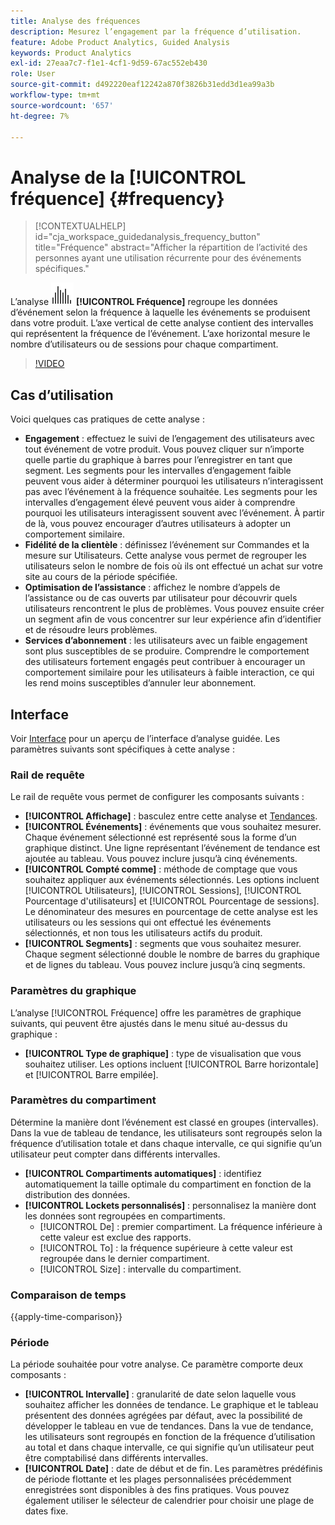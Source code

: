 ```yaml
---
title: Analyse des fréquences
description: Mesurez l’engagement par la fréquence d’utilisation.
feature: Adobe Product Analytics, Guided Analysis
keywords: Product Analytics
exl-id: 27eaa7c7-f1e1-4cf1-9d59-67ac552eb430
role: User
source-git-commit: d492220eaf12242a870f3826b31edd3d1ea99a3b
workflow-type: tm+mt
source-wordcount: '657'
ht-degree: 7%

---
```


# Analyse de la [!UICONTROL fréquence] {#frequency}

<!-- markdownlint-disable MD034 -->

>[!CONTEXTUALHELP]
>id="cja_workspace_guidedanalysis_frequency_button"
>title="Fréquence"
>abstract="Afficher la répartition de l’activité des personnes ayant une utilisation récurrente pour des événements spécifiques."

<!-- markdownlint-enable MD034 -->

L’analyse ![Fréquence](/help/assets/icons/Histogram.svg) **[!UICONTROL Fréquence]** regroupe les données d’événement selon la fréquence à laquelle les événements se produisent dans votre produit. L’axe vertical de cette analyse contient des intervalles qui représentent la fréquence de l’événement. L’axe horizontal mesure le nombre d’utilisateurs ou de sessions pour chaque compartiment.

>[!VIDEO](https://video.tv.adobe.com/v/3428089/?learn=on)

## Cas d’utilisation

Voici quelques cas pratiques de cette analyse :

* **Engagement** : effectuez le suivi de l’engagement des utilisateurs avec tout événement de votre produit. Vous pouvez cliquer sur n’importe quelle partie du graphique à barres pour l’enregistrer en tant que segment. Les segments pour les intervalles d’engagement faible peuvent vous aider à déterminer pourquoi les utilisateurs n’interagissent pas avec l’événement à la fréquence souhaitée. Les segments pour les intervalles d’engagement élevé peuvent vous aider à comprendre pourquoi les utilisateurs interagissent souvent avec l’événement. À partir de là, vous pouvez encourager d’autres utilisateurs à adopter un comportement similaire.
* **Fidélité de la clientèle** : définissez l’événement sur Commandes et la mesure sur Utilisateurs. Cette analyse vous permet de regrouper les utilisateurs selon le nombre de fois où ils ont effectué un achat sur votre site au cours de la période spécifiée.
* **Optimisation de l’assistance** : affichez le nombre d’appels de l’assistance ou de cas ouverts par utilisateur pour découvrir quels utilisateurs rencontrent le plus de problèmes. Vous pouvez ensuite créer un segment afin de vous concentrer sur leur expérience afin d’identifier et de résoudre leurs problèmes.
* **Services d’abonnement** : les utilisateurs avec un faible engagement sont plus susceptibles de se produire. Comprendre le comportement des utilisateurs fortement engagés peut contribuer à encourager un comportement similaire pour les utilisateurs à faible interaction, ce qui les rend moins susceptibles d’annuler leur abonnement.

## Interface

Voir [Interface](../overview.md#interface) pour un aperçu de l’interface d’analyse guidée. Les paramètres suivants sont spécifiques à cette analyse :

### Rail de requête

Le rail de requête vous permet de configurer les composants suivants :

* **[!UICONTROL Affichage]** : basculez entre cette analyse et [Tendances](trends.md).
* **[!UICONTROL Événements]** : événements que vous souhaitez mesurer. Chaque événement sélectionné est représenté sous la forme d’un graphique distinct. Une ligne représentant l’événement de tendance est ajoutée au tableau. Vous pouvez inclure jusqu’à cinq événements.
* **[!UICONTROL Compté comme]** : méthode de comptage que vous souhaitez appliquer aux événements sélectionnés. Les options incluent [!UICONTROL Utilisateurs], [!UICONTROL Sessions], [!UICONTROL Pourcentage d&#39;utilisateurs] et [!UICONTROL Pourcentage de sessions]. Le dénominateur des mesures en pourcentage de cette analyse est les utilisateurs ou les sessions qui ont effectué les événements sélectionnés, et non tous les utilisateurs actifs du produit.
* **[!UICONTROL Segments]** : segments que vous souhaitez mesurer. Chaque segment sélectionné double le nombre de barres du graphique et de lignes du tableau. Vous pouvez inclure jusqu’à cinq segments.

### Paramètres du graphique

L’analyse [!UICONTROL Fréquence] offre les paramètres de graphique suivants, qui peuvent être ajustés dans le menu situé au-dessus du graphique :

* **[!UICONTROL Type de graphique]** : type de visualisation que vous souhaitez utiliser. Les options incluent [!UICONTROL Barre horizontale] et [!UICONTROL Barre empilée].

### Paramètres du compartiment

Détermine la manière dont l’événement est classé en groupes (intervalles). Dans la vue de tableau de tendance, les utilisateurs sont regroupés selon la fréquence d’utilisation totale et dans chaque intervalle, ce qui signifie qu’un utilisateur peut compter dans différents intervalles.

* **[!UICONTROL Compartiments automatiques]** : identifiez automatiquement la taille optimale du compartiment en fonction de la distribution des données.
* **[!UICONTROL Lockets personnalisés]** : personnalisez la manière dont les données sont regroupées en compartiments.
   * [!UICONTROL De] : premier compartiment. La fréquence inférieure à cette valeur est exclue des rapports.
   * [!UICONTROL To] : la fréquence supérieure à cette valeur est regroupée dans le dernier compartiment.
   * [!UICONTROL Size] : intervalle du compartiment.

### Comparaison de temps

{{apply-time-comparison}}

### Période

La période souhaitée pour votre analyse. Ce paramètre comporte deux composants :

* **[!UICONTROL Intervalle]** : granularité de date selon laquelle vous souhaitez afficher les données de tendance. Le graphique et le tableau présentent des données agrégées par défaut, avec la possibilité de développer le tableau en vue de tendances. Dans la vue de tendance, les utilisateurs sont regroupés en fonction de la fréquence d’utilisation au total et dans chaque intervalle, ce qui signifie qu’un utilisateur peut être comptabilisé dans différents intervalles.
* **[!UICONTROL Date]** : date de début et de fin. Les paramètres prédéfinis de période flottante et les plages personnalisées précédemment enregistrées sont disponibles à des fins pratiques. Vous pouvez également utiliser le sélecteur de calendrier pour choisir une plage de dates fixe.


<!--
## Example

See below foran example of the analysis.

![Frequency](../assets/frequency.png)

-->
